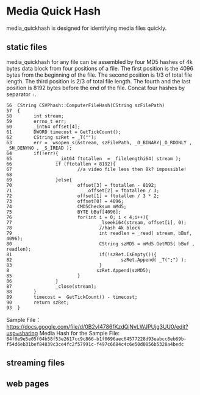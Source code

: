 # Media Quick Hash

media_quickhash is designed for identifying media files quickly.

## static files

media_quickhash for any file can be assembled by four MD5 hashes of 4k bytes data block from four positions of a file.
The first position is the 4096 bytes from the beginning of the file.
The second position is 1/3 of total file length.
The third position is 2/3 of total file length.
The fourth and the last position is 8192 bytes before the end of the file.
Concat four hashes by separator `-`.

```
56	CString CSVPhash::ComputerFileHash(CString szFilePath)
57	{
58	      int stream;
59	      errno_t err;
60	      _int64 offset[4];
61	      DWORD timecost = GetTickCount();
62	      CString szRet = _T("");
63	      err = _wsopen_s(&stream, szFilePath, _O_BINARY|_O_RDONLY , _SH_DENYNO , _S_IREAD );
64	      if(!err){
65	              __int64 ftotallen  = _filelengthi64( stream );
66	              if (ftotallen < 8192){
67	                      //a video file less then 8k? impossible!
68	                     
69	              }else{
70	                      offset[3] = ftotallen - 8192;
71                        	  offset[2] = ftotallen / 3;
72	                      offset[1] = ftotallen / 3 * 2;
73	                      offset[0] = 4096;
74	                      CMD5Checksum mMd5;
75	                      BYTE bBuf[4096];
76	                      for(int i = 0; i < 4;i++){
77	                              _lseeki64(stream, offset[i], 0);
78	                              //hash 4k block
79	                              int readlen = _read( stream, bBuf, 4096);
80	                              CString szMD5 = mMd5.GetMD5( bBuf , readlen);
81	                              if(!szRet.IsEmpty()){
82	                                      szRet.Append( _T(";") );
83	                              }
8                                szRet.Append(szMD5);
85	                      }
86	              }
87	              _close(stream);
88	      }
89	      timecost =  GetTickCount() - timecost;
90	      return szRet;
93	}
```

Sample File：  https://docs.google.com/file/d/0B2yI4786fKzdQjNvLWJPUjg3UU0/edit?usp=sharing
Media Hash for the Sample File: `84f0e9e5e05f04b58f53e2617cc9c866-b1f0696aec64577228d93eabcc8eb69b-f54d6eb31bef84839c3ce4fc2f57991c-f497c6684c4c6e50d0856b5328a4bedc`

## streaming files

## web pages
